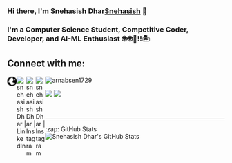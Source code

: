 ### Hi there, I'm Snehasish Dhar[Snehasish][website] 👋

### I'm a Computer Science Student, Competitive Coder, Developer, and AI-ML Enthusiast 🤓🤓🤫!!🏝

## Connect with me:

[<img align="left" alt="dsnehasish74.github.io/portfolio/" width="22px" src="https://raw.githubusercontent.com/iconic/open-iconic/master/svg/globe.svg" />][website]
[<img align="left" alt="snehasish Dhar | LinkedIn" width="22px" src="https://cdn.jsdelivr.net/npm/simple-icons@v3/icons/linkedin.svg" />][linkedin]
[<img align="left" alt="snehasish Dhar | Instagram" width="22px" src="https://cdn.jsdelivr.net/npm/simple-icons@v3/icons/instagram.svg" />][instagram]
[<img align="left" alt="snehasish Dhar | Instagram" width="22px" src="https://cdn.jsdelivr.net/npm/simple-icons@v3/icons/facebook.svg" />][facebook]
<p align="left"> <img src="https://komarev.com/ghpvc/?username=dsnehasish74" alt="arnabsen1729" /> </p>
<p align="center" style="display: inline">
<img src="https://img.shields.io/github/followers/dsnehasish74?style=for-the-badge">
<img src="https://img.shields.io/github/stars/dsnehasish74?style=for-the-badge">
</p>

<br />


<br />
<br />

---
  <summary>:zap: GitHub Stats</summary>

  <img align="left" alt="Snehasish Dhar's GitHub Stats" src="https://github-readme-stats.codestackr.vercel.app/api?username=dsnehasish74&show_icons=true&hide_border=true" />


[website]: https://dsnehasish74.github.io/portfolio/
[instagram]: https://www.instagram.com/snehasish_dhar/?hl=en
[linkedin]: https://www.linkedin.com/in/snehasish-dhar-b657721a0/
[facebook]: https://www.facebook.com/snehasish.dhar.129/
